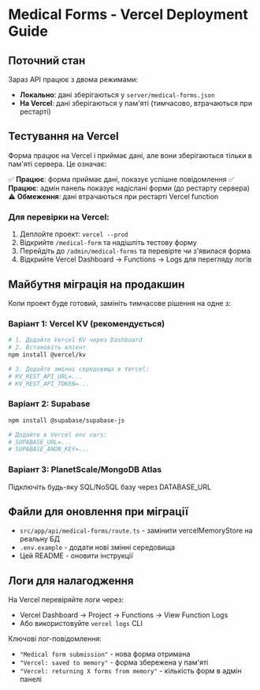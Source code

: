 # Medical Forms - Vercel Deployment Guide

## Поточний стан

Зараз API працює з двома режимами:

- **Локально**: дані зберігаються у `server/medical-forms.json`
- **На Vercel**: дані зберігаються у пам'яті (тимчасово, втрачаються при рестарті)

## Тестування на Vercel

Форма працює на Vercel і приймає дані, але вони зберігаються тільки в пам'яті сервера. Це означає:

✅ **Працює**: форма приймає дані, показує успішне повідомлення
✅ **Працює**: адмін панель показує надіслані форми (до рестарту сервера)
⚠️ **Обмеження**: дані втрачаються при рестарті Vercel function

### Для перевірки на Vercel:

1. Деплойте проект: `vercel --prod`
2. Відкрийте `/medical-form` та надішліть тестову форму
3. Перейдіть до `/admin/medical-forms` та перевірте чи з'явилася форма
4. Відкрийте Vercel Dashboard → Functions → Logs для перегляду логів

## Майбутня міграція на продакшин

Коли проект буде готовий, замініть тимчасове рішення на одне з:

### Варіант 1: Vercel KV (рекомендується)

```bash
# 1. Додайте Vercel KV через Dashboard
# 2. Встановіть клієнт
npm install @vercel/kv

# 3. Додайте змінні середовища в Vercel:
# KV_REST_API_URL=...
# KV_REST_API_TOKEN=...
```

### Варіант 2: Supabase

```bash
npm install @supabase/supabase-js

# Додайте в Vercel env vars:
# SUPABASE_URL=...
# SUPABASE_ANON_KEY=...
```

### Варіант 3: PlanetScale/MongoDB Atlas

Підключіть будь-яку SQL/NoSQL базу через DATABASE_URL

## Файли для оновлення при міграції

- `src/app/api/medical-forms/route.ts` - замінити vercelMemoryStore на реальну БД
- `.env.example` - додати нові змінні середовища
- Цей README - оновити інструкції

## Логи для налагодження

На Vercel перевіряйте логи через:

- Vercel Dashboard → Project → Functions → View Function Logs
- Або використовуйте `vercel logs` CLI

Ключові лог-повідомлення:

- `"Medical form submission"` - нова форма отримана
- `"Vercel: saved to memory"` - форма збережена у пам'яті
- `"Vercel: returning X forms from memory"` - кількість форм в адмін панелі
